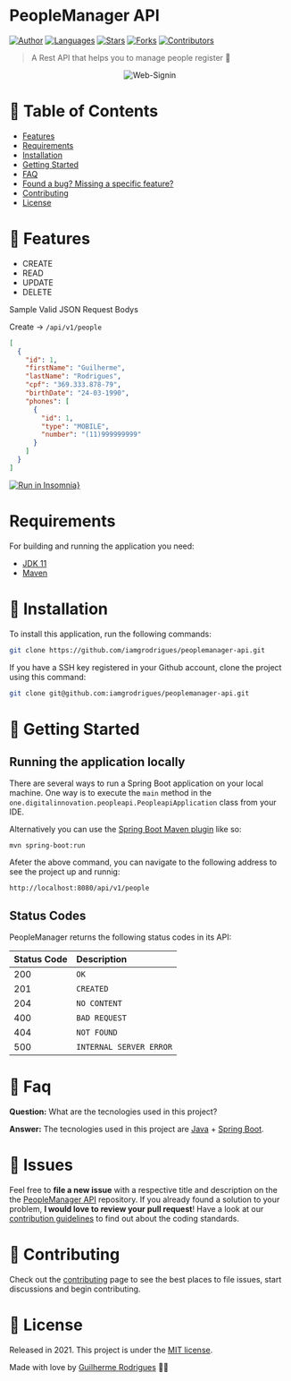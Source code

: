 # PeopleManager API

[![Author](https://img.shields.io/badge/author-GuilhermeRodrigues-11BC83?style=flat-square)](https://github.com/iamgrodrigues)
[![Languages](https://img.shields.io/github/languages/count/iamgrodrigues/peoplemanager-api?color=11BC83&style=flat-square)](#)
[![Stars](https://img.shields.io/github/stars/iamgrodrigues/peoplemanager-api?color=11BC83&style=flat-square)](https://github.com/iamgrodrigues/peoplemanager-api/stargazers)
[![Forks](https://img.shields.io/github/forks/iamgrodrigues/peoplemanager-api?color=11BC83&style=flat-square)](https://github.com/iamgrodrigues/peoplemanager-api/network/members)
[![Contributors](https://img.shields.io/github/contributors/iamgrodrigues/peoplemanager-api?color=11BC83&style=flat-square)](https://github.com/iamgrodrigues/peoplemanager-api/graphs/contributors)

> A Rest API that helps you to manage people register :rocket:

<p align="center">
  <img align="center" src="https://i.ibb.co/6s7NVDv/People-Manager-API.png" alt="Web-Signin" border="0">
</p>


# :pushpin: Table of Contents

* [Features](#rocket-features)
* [Requirements](#requirements)
* [Installation](#construction_worker-installation)
* [Getting Started](#runner-getting-started)
* [FAQ](#postbox-faq)
* [Found a bug? Missing a specific feature?](#bug-issues)
* [Contributing](#tada-contributing)
* [License](#closed_book-license)

# :rocket: Features

- CREATE 
- READ 
- UPDATE 
- DELETE 

Sample Valid JSON Request Bodys

Create -> ```/api/v1/people```

```json
[
  {
    "id": 1,
    "firstName": "Guilherme",
    "lastName": "Rodrigues",
    "cpf": "369.333.878-79",
    "birthDate": "24-03-1990",
    "phones": [
      {
        "id": 1,
        "type": "MOBILE",
        "number": "(11)999999999"
      }
    ]
  }
]
```
[![Run in Insomnia}](https://insomnia.rest/images/run.svg)](https://insomnia.rest/run/?label=PeopleManagerAPI%20API&uri=https%3A%2F%2Fgithub.com%2Fiamgrodrigues%2Fpeoplemanager-api%2Fblob%2Fmaster%2F.github%2Fdocs/PeopleManager-API)
# Requirements

For building and running the application you need:

- [JDK 11](https://www.oracle.com/java/technologies/javase-jdk11-downloads.html)
- [Maven](https://maven.apache.org)

# :construction_worker: Installation

To install this application, run the following commands:

```bash
git clone https://github.com/iamgrodrigues/peoplemanager-api.git
```

If you have a SSH key registered in your Github account, clone the project using this command:

```bash
git clone git@github.com:iamgrodrigues/peoplemanager-api.git
```

# :runner: Getting Started

## Running the application locally

There are several ways to run a Spring Boot application on your local machine. One way is to execute the `main` method in the `one.digitalinnovation.peopleapi.PeopleapiApplication` class from your IDE.

Alternatively you can use the [Spring Boot Maven plugin](https://docs.spring.io/spring-boot/docs/current/reference/html/build-tool-plugins-maven-plugin.html) like so:

```shell
mvn spring-boot:run
```
Afeter the above command, you can navigate to the following address to see the project up and runnig:

```shell
http://localhost:8080/api/v1/people
```

## Status Codes

PeopleManager returns the following status codes in its API:

| Status Code | Description |
| :--- | :--- |
| 200 | `OK` |
| 201 | `CREATED` |
| 204 | `NO CONTENT` |
| 400 | `BAD REQUEST` |
| 404 | `NOT FOUND` |
| 500 | `INTERNAL SERVER ERROR` |

# :postbox: Faq

**Question:** What are the tecnologies used in this project?

**Answer:** The tecnologies used in this project are [Java](https://www.java.com) + [Spring Boot](https://spring.io).

# :bug: Issues

Feel free to **file a new issue** with a respective title and description on the the [PeopleManager API](https://github.com/iamgrodrigues/peoplemanager-api/issues) repository. If you already found a solution to your problem, **I would love to review your pull request**! Have a look at our [contribution guidelines](https://github.com/iamgrodrigues/peoplemanager-api/blob/master/CONTRIBUTING.md) to find out about the coding standards.

# :tada: Contributing

Check out the [contributing](https://github.com/iamgrodrigues/peoplemanager-api/blob/master/CONTRIBUTING.md) page to see the best places to file issues, start discussions and begin contributing.

# :closed_book: License

Released in 2021.
This project is under the [MIT license](https://github.com/iamgrodrigues/peoplemanager-api/blob/master/LICENSE).

Made with love by [Guilherme Rodrigues](https://github.com/iamgrodrigues) 💚🚀
